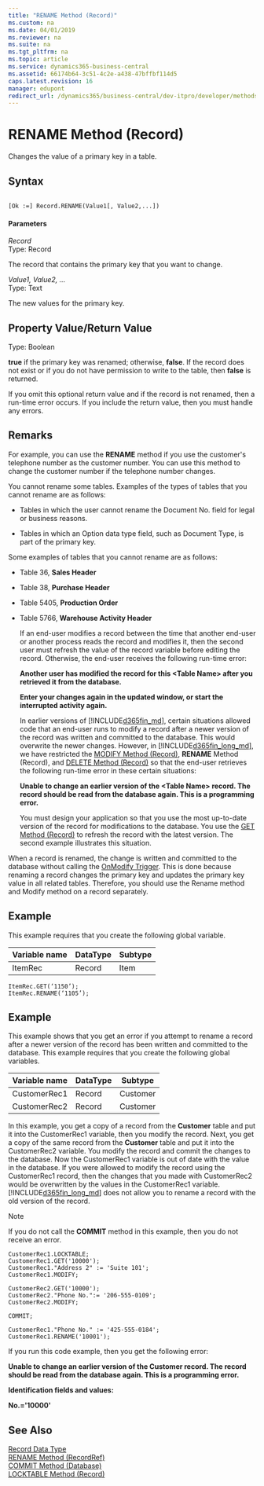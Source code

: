 ```yaml
---
title: "RENAME Method (Record)"
ms.custom: na
ms.date: 04/01/2019
ms.reviewer: na
ms.suite: na
ms.tgt_pltfrm: na
ms.topic: article
ms.service: dynamics365-business-central
ms.assetid: 66174b64-3c51-4c2e-a438-47bffbf114d5
caps.latest.revision: 16
manager: edupont
redirect_url: /dynamics365/business-central/dev-itpro/developer/methods-auto/library
---
```


 

# RENAME Method (Record)
Changes the value of a primary key in a table.  
  
## Syntax  
  
```  
  
[Ok :=] Record.RENAME(Value1[, Value2,...])  
```  
  
#### Parameters  
 *Record*  
 Type: Record  
  
 The record that contains the primary key that you want to change.  
  
 *Value1, Value2, …*  
 Type: Text  
  
 The new values for the primary key.  
  
## Property Value/Return Value  
 Type: Boolean  
  
 **true** if the primary key was renamed; otherwise, **false**. If the record does not exist or if you do not have permission to write to the table, then **false** is returned.  
  
 If you omit this optional return value and if the record is not renamed, then a run-time error occurs. If you include the return value, then you must handle any errors.  
  
## Remarks  
 For example, you can use the **RENAME** method if you use the customer's telephone number as the customer number. You can use this method to change the customer number if the telephone number changes.  
  
 You cannot rename some tables. Examples of the types of tables that you cannot rename are as follows:  
  
-   Tables in which the user cannot rename the Document No. field for legal or business reasons.  
  
-   Tables in which an Option data type field, such as Document Type, is part of the primary key.  
  
 Some examples of tables that you cannot rename are as follows:  
  
-   Table 36, **Sales Header**  
  
-   Table 38, **Purchase Header**  
  
-   Table 5405, **Production Order**  
  
-   Table 5766, **Warehouse Activity Header**  
  
     If an end-user modifies a record between the time that another end-user or another process reads the record and modifies it, then the second user must refresh the value of the record variable before editing the record. Otherwise, the end-user receives the following run-time error:  
  
     **Another user has modified the record for this \<Table Name> after you retrieved it from the database.**  
  
     **Enter your changes again in the updated window, or start the interrupted activity again.**  
  
     In earlier versions of [!INCLUDE[d365fin_md](../includes/d365fin_md.md)], certain situations allowed code that an end-user runs to modify a record after a newer version of the record was written and committed to the database. This would overwrite the newer changes. However, in [!INCLUDE[d365fin_long_md](../includes/d365fin_long_md.md)], we have restricted the [MODIFY Method \(Record\)](devenv-MODIFY-Method-Record.md), **RENAME** Method \(Record\), and [DELETE Method \(Record\)](devenv-DELETE-Method-Record.md) so that the end-user retrieves the following run-time error in these certain situations:  
  
     **Unable to change an earlier version of the \<Table Name> record. The record should be read from the database again. This is a programming error.**  
  
     You must design your application so that you use the most up-to-date version of the record for modifications to the database. You use the [GET Method \(Record\)](devenv-GET-Method-Record.md) to refresh the record with the latest version. The second example illustrates this situation.  
  
 When a record is renamed, the change is written and committed to the database without calling the [OnModify Trigger](../triggers/devenv-OnModify-Trigger.md). This is done because renaming a record changes the primary key and updates the primary key value in all related tables. Therefore, you should use the Rename method and Modify method on a record separately.  
  
## Example  
 This example requires that you create the following global variable.  
  
|Variable name|DataType|Subtype|  
|-------------------|--------------|-------------|  
|ItemRec|Record|Item|  
  
```  
ItemRec.GET(‘1150’);  
ItemRec.RENAME(‘1105’);  
```  
  
## Example  
 This example shows that you get an error if you attempt to rename a record after a newer version of the record has been written and committed to the database. This example requires that you create the following global variables.  
  
|Variable name|DataType|Subtype|  
|-------------------|--------------|-------------|  
|CustomerRec1|Record|Customer|  
|CustomerRec2|Record|Customer|  
  
 In this example, you get a copy of a record from the **Customer** table and put it into the CustomerRec1 variable, then you modify the record. Next, you get a copy of the same record from the **Customer** table and put it into the CustomerRec2 variable. You modify the record and commit the changes to the database. Now the CustomerRec1 variable is out of date with the value in the database. If you were allowed to modify the record using the CustomerRec1 record, then the changes that you made with CustomerRec2 would be overwritten by the values in the CustomerRec1 variable. [!INCLUDE[d365fin_long_md](../includes/d365fin_long_md.md)] does not allow you to rename a record with the old version of the record.  
  
> [!NOTE]  
>  If you do not call the **COMMIT** method in this example, then you do not receive an error.  
  
```  
CustomerRec1.LOCKTABLE;  
CustomerRec1.GET('10000');  
CustomerRec1."Address 2" := 'Suite 101';  
CustomerRec1.MODIFY;  
  
CustomerRec2.GET('10000');  
CustomerRec2."Phone No.":= '206-555-0109';  
CustomerRec2.MODIFY;  
  
COMMIT;  
  
CustomerRec1."Phone No." := '425-555-0184';  
CustomerRec1.RENAME('10001');  
```  
  
 If you run this code example, then you get the following error:  
  
 **Unable to change an earlier version of the Customer record. The record should be read from the database again. This is a programming error.**  
  
 **Identification fields and values:**  
  
 **No.='10000'**  
  
## See Also  
 [Record Data Type](../datatypes/devenv-Record-Data-Type.md)   
 [RENAME Method \(RecordRef\)](devenv-RENAME-Method-RecordRef.md)   
 [COMMIT Method \(Database\)](devenv-COMMIT-Method-Database.md)   
 [LOCKTABLE Method \(Record\)](devenv-LOCKTABLE-Method-Record.md)